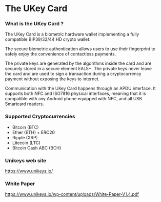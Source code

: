 # The UKey Card

### What is the UKey Card ?
The UKey Card is a biometric hardware wallet implementing a fully compatible BIP39/32/44 HD crypto wallet. 

The secure biometric authentication allows users to use their fingerprint to safely enjoy the convenience of contactless payments.

The private keys are generated by the algorithms inside the card and are securely stored in a secure element EAL5+. The private keys never leave the card and are used to sign a transaction during a cryptocurrency payment without exposing the keys to internet.

Communication with the UKey Card happens through an APDU interface. It supports both NFC and ISO7816 physical interfaces, meaning that it is compatible with any Android phone equipped with NFC, and all USB Smartcard readers.

### Supported Cryptocurrencies
- Bitcoin (BTC)
- Ether (ETH)  +  ERC20
- Ripple (XRP)
- Litecoin (LTC)
- Bitcoin Cash ABC  (BCH)

### Unikeys web site
https://www.unikeys.io/

### White Paper
https://www.unikeys.io/wp-content/uploads/White-Paper-V1.4.pdf


